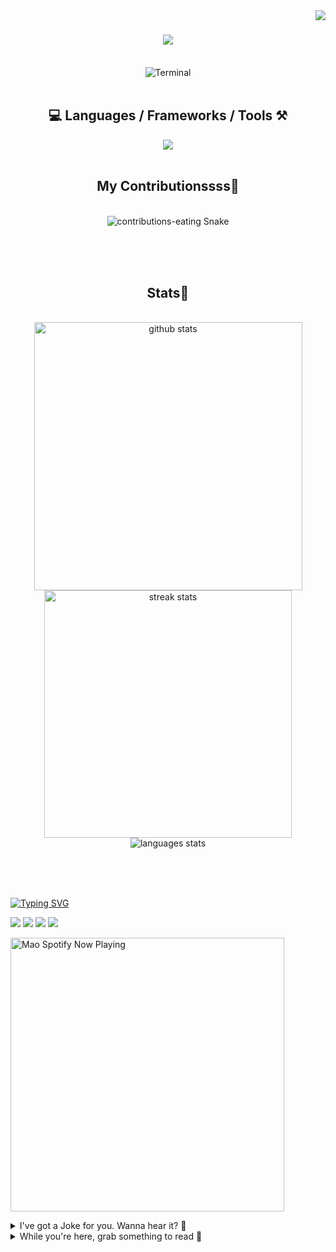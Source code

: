 <!-- VISITOR BADGE -->
<!-- https://github.com/hehuapei/visitor-badge -->
<img align="right" src="https://visitor-badge.laobi.icu/badge?page_id=mao1910.mao1910&left_color=%2379DAF9&right_color=%23FE6E96" />


<!-- TYPING SVG -->
<!-- https://github.com/DenverCoder1/readme-typing-svg -->
<h1 align="center">
    <img src="https://readme-typing-svg.herokuapp.com/?font=Righteous&size=35&center=true&vCenter=true&width=500&height=70&color=FE6E96&font=poppins&duration=5000&lines=Hi+There!+👋;+I'm+Mao!;" />
</h1>
<br/>


<!-- ABOUT ME TERMINAL -->
<div align="center">
<img src="/assets/terminal-17.gif?raw=true" alt="Terminal"/>
</div>
<br/>


<!-- TECHNOLOGIES LOGOS -->
<!-- https://github.com/tandpfun/skill-icons -->
<h2 align="center">💻 Languages / Frameworks / Tools ⚒️</h2>
<div align="center">
    <img src="https://skillicons.dev/icons?i=javascript,nodejs,spring,cs,vite,svelte,html,css,tailwind,react,nextjs,firebase,supabase,mongo,postgresql,mysql,redis,postman,vscode,idea,figma,github&perline=11&theme=dark" />
</div>

<br/>


<!-- CONTRIBUTIONS SNAKE GAME -->
<!-- https://github.com/Platane/snk -->
<div align="center">
  <h2> My Contributionssss🐍 </h2>
  <br>
  <img alt="contributions-eating Snake" src="https://raw.githubusercontent.com/mao1910/mao1910/output/github-contribution-grid-snake.svg" />

  <!-- Four lines below suggested by Planate for Dark mode-->
  <picture>
  <source media="(prefers-color-scheme: dark)" srcset="github-snake-dark.svg" />
  <source media="(prefers-color-scheme: light)" srcset="github-snake.svg" />
  </picture>
  
  <br/><br/><br/>
</div>


<!-- GITHUB STATS -->
<!-- https://github.com/DenverCoder1/github-readme-streak-stats --> <!--  My Vercel -->
<!-- https://github.com/anuraghazra/github-readme-stats --> <!--  My  Vercel -->
<h2 align="center"> Stats📝 </h2>
  <br>
<div align=center>
  <img width=429 src="https://github-readme-stats-mao1910.vercel.app/api?username=mao1910&count_private=true&show_icons=true&theme=dracula&rank_icon=github&hide=contribs&border_radius=10&border_color=79DAF9" alt="github stats"/>
  <img width=396 src="https://github-readme-streak-stats-2235.vercel.app?user=mao1910&count_private=true&theme=dracula&currStreakNum=79DAF9&currStreakLabel=FE6E96&border_radius=10&border=79DAF9" alt="streak stats"/>
  <br/>
  <img src="https://github-readme-stats-mao1910.vercel.app/api/top-langs/?username=mao1910&layout=compact&theme=dracula&border_radius=10&size_weight=0.5&count_weight=0.5&border_color=79DAF9&hide=php" alt="languages stats" />     <!-- exclude_repo= -->
</div>

<br/><br/><br/>


<!-- FOOTER -->
<!-- https://github.com/DenverCoder1/readme-typing-svg -->
<!-- https://readme-typing-svg.demolab.com/demo/ -->

<a href="https://git.io/typing-svg"><img src="https://readme-typing-svg.demolab.com?font=Poppins&pause=1000&color=FE6E96&width=535&lines=Thanks+for+dropping+by!;Feel+free+to+check+any+of+the+Socials+below+%F0%9F%91%87;Or+the+Joke+Of+The+Day+if+you're+down+for+a+giggle+%F0%9F%98%9D;Hope+to+see+you+again+%F0%9F%91%8A;Uh%3F+You're+still+here%3F;Well...+I'm+running+out+of+things+to+say...;Tell+you+what%2C+due+to+your+effort+and+perseverance%2C;I+shall+present+you+with+a+short+poem%3A;%22To+code%2C+or+not+to+code%2C+that+is+the+question%3A;Whether+'tis+nobler+in+the+IDE+to+debug;The+errors+and+issues+of+outrageous+software%2C;Or+to+take+up+the+keyboard+against+a+sea+of+bugs;And+by+coding%2C+end+them.%22;by+William+Shakespeare%2C+probably.+;Pretty+sure+that's+Hamlet's.;Alrighty%2C+this+has+been+fun.;But+I'll+restart+the+loop+now...+see+ya+soon!" alt="Typing SVG" /></a>


<!--  SOCIAL NETWORKS -->
<!-- https://github.com/alexandresanlim/Badges4-README.md-Profile -->

  <div> 
    <a href="https://www.deviantart.com/madeinkobaia/art/my-profile-is-under-construction-265626465" target="_blank"><img src="https://img.shields.io/badge/-LinkedIn-%230077B5?style=for-the-badge&logo=linkedin&logoColor=white" target="_blank"></a> <!-- ADD LINKEDIN PROFILE -->
    <a href = "https://www.nicepng.com/ourpic/u2q8o0t4t4r5o0r5_website-under-construction-png-graphic-transparent-website-under/"><img src="https://img.shields.io/badge/Portfolio-4285F4?style=for-the-badge&logo=Google-chrome&logoColor=white" target="_blank"></a> <!-- ADD PORTFOLIO WEBSITE -->
    <a href="https://discord.gg" target="_blank"><img src="https://img.shields.io/badge/Discord-7289DA?style=for-the-badge&logo=discord&logoColor=white" target="_blank"></a> <!-- ADD DISCORD --> <!-- User or Server? -->
    <a href = "mailto:mao1910dev@gmail.com"><img src="https://img.shields.io/badge/Gmail-D14836?style=for-the-badge&logo=gmail&logoColor=white" target="_blank"></a>
  </div>


<!-- SPOTIFY PLAYING-->
<!-- https://github.com/novatorem/novatorem --> <!-- My Vercel -->

[<img width=438px src="https://spotify-now-playing-git-main-mao1910.vercel.app//api/spotify/?border_color=FE6E96" alt="Mao Spotify Now Playing" />](https://open.spotify.com/user/31542et242zglhf42ydrtqgvuvde)


<!-- JOKE OF THE DAY -->
<!-- https://github.com/ABSphreak/readme-jokes --> <!-- My Vercel -->

<details>
<summary>I've got a Joke for you. Wanna hear it? 🙈</summary>
    
<br/>

 <tr>
 <td style="padding-top:4px"><img src = "https://readme-jokes-git-master-mao1910.vercel.app/api?&theme=dracula"></td>
 </tr>

</details>


<details>
<summary>While you're here, grab something to read 📕</summary>

<!-- daily.dev BOOKMARKS:START -->
- [UI/UX Design Trends 2023](https://app.daily.dev/posts/YN1RRl208?utm_source=rss&utm_medium=bookmarks&utm_campaign=qZYWAduYN0TDy7G6fPhqf)
- [16 little UI design rules that make a big impact](https://app.daily.dev/posts/9KvBp6poj?utm_source=rss&utm_medium=bookmarks&utm_campaign=qZYWAduYN0TDy7G6fPhqf)
- [10 Web Development Trends in 2023](https://app.daily.dev/posts/5h3aw-Hrx?utm_source=rss&utm_medium=bookmarks&utm_campaign=qZYWAduYN0TDy7G6fPhqf)
- [Netflix System Design- Backend Architecture](https://app.daily.dev/posts/G2Q_LRrvJ?utm_source=rss&utm_medium=bookmarks&utm_campaign=qZYWAduYN0TDy7G6fPhqf)
- [The Complete Microservices Guide](https://app.daily.dev/posts/gmr1MyHHT?utm_source=rss&utm_medium=bookmarks&utm_campaign=qZYWAduYN0TDy7G6fPhqf)
<!-- daily.dev BOOKMARKS:END -->
<br/>

</details>


<!-- RSS FEED -->
<!-- https://github.com/gautamkrishnar/blog-post-workflow -->
<!-- BLOG-POST-LIST:START/END -->



<!-- TODO
Change the 3stats boxes around, possibly two on top and one on bottom
Fix RSSfeed [own articles]
Fix Spotify Playlists
Fix Socials [Portfolio, Discord, Linkedin]
Fix Top Languages [exclude repositories]
Add Public Repositories of Selected Projects
-->
